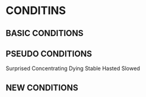 # CONDITINS

## BASIC CONDITIONS

## PSEUDO CONDITIONS

Surprised
Concentrating
Dying
Stable
Hasted
Slowed

## NEW CONDITIONS


